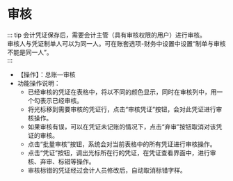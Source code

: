 # 审核<Badge text="工贸T系列"> </Badge>
::: tip 会计凭证保存后，需要会计主管（具有审核权限的用户）进行审核。  
审核人与凭证制单人可以为同一人。可在账套选项-财务中设置中设置“制单与审核不能是同一人”。  
:::
- 【操作】：总账—审核  
- 功能操作说明：  
  - 已经审核的凭证在表格中，将以不同的颜色显示，同时在审核列中，用一个勾表示已经审核。  
  - 将光标移到需要审核的凭证行，点击“审核凭证”按钮，会对此凭证进行审核操作。  
  - 如果审核有误，可以在凭证未记账的情况下，点击“弃审”按钮取消对该凭证的审核。  
  - 点击“批量审核”按钮，系统会对当前表格中的所有凭证进行审核操作。  
  - 点击“凭证”按钮，调出光标所在行的凭证，在凭证查看界面中，进行审核、弃审、标错等操作。  
  - 审核标错的凭证经过会计人员修改后，自动取消标错字样。  